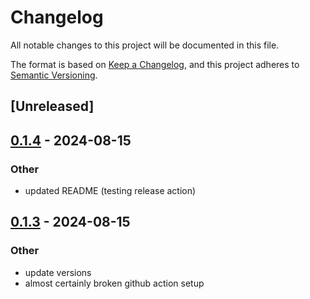 # Changelog
All notable changes to this project will be documented in this file.

The format is based on [Keep a Changelog](https://keepachangelog.com/en/1.0.0/),
and this project adheres to [Semantic Versioning](https://semver.org/spec/v2.0.0.html).

## [Unreleased]

## [0.1.4](https://github.com/cxreiff/ttysvr/compare/v0.1.3...v0.1.4) - 2024-08-15

### Other
- updated README (testing release action)

## [0.1.3](https://github.com/cxreiff/ttysvr/compare/v0.1.2...v0.1.3) - 2024-08-15

### Other
- update versions
- almost certainly broken github action setup
